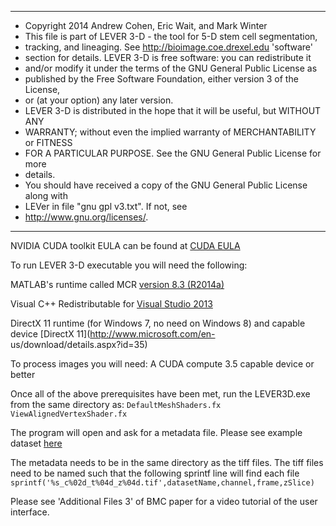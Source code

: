 *******************************************************************************
*  Copyright 2014 Andrew Cohen, Eric Wait, and Mark Winter
*  This file is part of LEVER 3-D - the tool for 5-D stem cell segmentation,
*  tracking, and lineaging. See http://bioimage.coe.drexel.edu 'software'
*  section for details. LEVER 3-D is free software: you can redistribute it
*  and/or modify it under the terms of the GNU General Public License as
*  published by the Free Software Foundation, either version 3 of the License,
*  or (at your option) any later version.
*  LEVER 3-D is distributed in the hope that it will be useful, but WITHOUT ANY
*  WARRANTY; without even the implied warranty of MERCHANTABILITY or FITNESS
*  FOR A PARTICULAR PURPOSE.  See the GNU General Public License for more
*  details.
*  You should have received a copy of the GNU General Public License along with
*  LEVer in file "gnu gpl v3.txt".  If not, see 
*  <http://www.gnu.org/licenses/>.
*******************************************************************************

NVIDIA CUDA toolkit EULA can be found at [CUDA EULA](http://docs.nvidia.com/cuda/eula/index.html#axzz3EoF66FNY)

To run LEVER 3-D executable you will need the following:

MATLAB's runtime called MCR [version 8.3 (R2014a)](http://www.mathworks.com/products/compiler/mcr/index.html)

Visual C++ Redistributable for [Visual Studio 2013](http://www.microsoft.com/en-us/download/details.aspx?id=40784)

DirectX 11 runtime (for Windows 7, no need on Windows 8) and capable device [DirectX 11](http://www.microsoft.com/en-
us/download/details.aspx?id=35)

To process images you will need:
A CUDA compute 3.5 capable device or better

Once all of the above prerequisites have been met, run the LEVER3D.exe from the same directory as:
`DefaultMeshShaders.fx`
`ViewAlignedVertexShader.fx`

The program will open and ask for a metadata file.  Please see example dataset [here](http://bioimage.coe.drexel.edu/info/?page_id=620)

The metadata needs to be in the same directory as the tiff files.  The tiff
files need to be named such that the following sprintf line will find each file
`sprintf('%s_c%02d_t%04d_z%04d.tif',datasetName,channel,frame,zSlice)`

Please see 'Additional Files 3' of BMC paper for a video tutorial of the user
interface.
